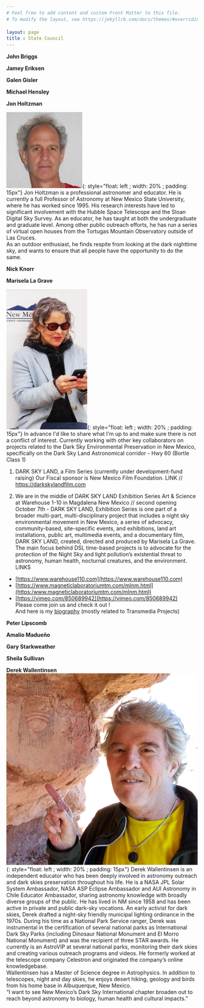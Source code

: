 ```yaml
---
# Feel free to add content and custom Front Matter to this file.
# To modify the layout, see https://jekyllrb.com/docs/themes/#overriding-theme-defaults

layout: page
title : State Council
---
```


**John Briggs**

**Jamey Eriksen**

**Galen Gisler**

**Michael Hensley**

**Jon Holtzman**

![image](holtz.jpg){: style="float: left ; width: 20% ; padding: 15px"}
Jon Holtzman is a professional astronomer and educator. He is currently a full 
Professor of Astronomy at New Mexico State University, where he has worked
since 1995. His research interests have led to significant involvement with 
the Hubble Space Telescope and the Sloan Digital Sky Survey. As an educator,
he has taught at both the undergraduate and graduate level. Among other public
outreach efforts, he has run a series of virtual open houses from the 
Tortugas Mountain Observatory outside of Las Cruces.  
As an outdoor enthusiast, he finds respite from looking at the dark nighttime
sky, and wants to ensure that all people have the opportunity to do the same.

**Nick Knorr**

**Marisela La Grave**

![image](marisela.jpeg){: style="float: left ; width: 20% ; padding: 15px"}
In advance I'd like to share what I'm up to and make sure there is not a conflict of interest.
Currently working with other key collaborators on projects related to the Dark Sky Environmental Preservation in New Mexico,
specifically on the Dark Sky Land Astronomical corridor - Hwy 60 (Bortle Class 1) 

1.  DARK SKY LAND, a Film Series (currently under development-fund raising) 
Our Fiscal sponsor is New Mexico Film Foundation. 
LINK // https://darkskylandfilm.com
 
2. We are in the middle of DARK SKY LAND Exhibition Series Art & Science
at Warehouse 1-10 in Magdalena New Mexico // second opening October 7th - 
DARK SKY LAND, Exhibition Series is one part of a broader multi-part, multi-disciplinary project that includes a night sky environmental movement in New Mexico, a series of advocacy, community-based, site-specific events, and exhibitions, land art installations, public art, multimedia events, and a documentary film, DARK SKY LAND, created, directed and produced by Marisela La Grave. 
The main focus behind DSL time-based projects is to advocate for the protection of the Night Sky and light pollution’s existential threat to astronomy, human health, nocturnal creatures, and the environment.  
LINKS 
- [https://www.warehouse110.com](https://www.warehouse110.com)
- [https://www.magneticlaboratoriumtm.com/mlnm.html](https:/www.magneticlaboratoriumtm.com/mlnm.html)
- [https://vimeo.com/850689942](https://vimeo.com/850689942)  
Please come join us and check it out !  
And here is my [biography](https://www.magneticlaboratoriumtm.com/biography.html)
(mostly related to Transmedia Projects)

**Peter Lipscomb**

**Amalio Madueño**

**Gary Starkweather**

**Sheila Sullivan**

**Derek Wallentinsen**
![image](wallentinsen.jpg){: style="float: left ; width: 20% ; padding: 15px"}
Derek Wallentinsen is an independent educator who has been deeply involved in
astronomy outreach and dark skies preservation throughout his life. He is a NASA
JPL Solar System Ambassador, NASA ASP Eclipse Ambassador and AUI Astronomy
in Chile Educator Ambassador, sharing astronomy knowledge with broadly diverse
groups of the public. He has lived in NM since 1958 and has been active in private
and public dark-sky vocations. An early activist for dark skies, Derek drafted a
night-sky friendly municipal lighting ordinance in the 1970s. During his time as a
National Park Service ranger, Derek was instrumental in the certification of
several national parks as International Dark Sky Parks (including Dinosaur
National Monument and El Morro National Monument) and was the recipient of
three STAR awards. He currently is an AstroVIP at several national parks,
monitoring their dark skies and creating various outreach programs and videos.
He formerly worked at the telescope company Celestron and originated the
company’s online knowledgebase.  
Wallentinsen has a Master of Science degree in Astrophysics. In addition to
telescopes, night and day skies, he enjoys desert hiking, geology and birds from
his home base in Albuquerque, New Mexico.  
“I want to see New Mexico’s Dark Sky International chapter broaden out to reach
beyond astronomy to biology, human health and cultural impacts.”


